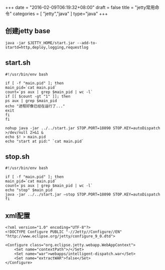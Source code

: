 +++
date = "2016-02-09T06:19:32+08:00"
draft = false
title = "jetty常用命令"
categories = [ "jetty","java" ]
type="java"
+++

## 创建jetty base

    java -jar $JETTY_HOME/start.jar --add-to-startd=http,deploy,logging,requestlog

## start.sh

    #!/usr/bin/env bash

    if [ -f "main.pid" ]; then
    main_pid=`cat main.pid`
    count=`ps aux | grep $main_pid | wc -l`
    if [[ $count -gt "1" ]]; then
    ps aux | grep $main_pid
    echo "进程好像已经在运行了..."
    exit
    fi
    fi

    nohup java -jar ../../start.jar STOP.PORT=18090 STOP.KEY=autoDispatch >/dev/null 2>&1 &
    echo $! > main.pid
    echo "start at pid:" `cat main.pid`

## stop.sh

    #!/usr/bin/env bash

    if [ -f "main.pid" ]; then
    main_pid=`cat main.pid`
    count=`ps aux | grep $main_pid | wc -l`
    echo "stop" $main_pid
    java -jar ../../start.jar —stop STOP.PORT=18090 STOP.KEY=autoDispatch
    fi

## xml配置

    <?xml version="1.0" encoding="UTF-8"?>
    <!DOCTYPE Configure PUBLIC "-//Jetty//Configure//EN" "http://www.eclipse.org/jetty/configure_9_0.dtd">

    <Configure class="org.eclipse.jetty.webapp.WebAppContext">
        <Set name="contextPath">/</Set>
        <Set name="war">webapps/intelligent-dispatch.war</Set>
        <Set name="extractWAR">false</Set>
    </Configure>